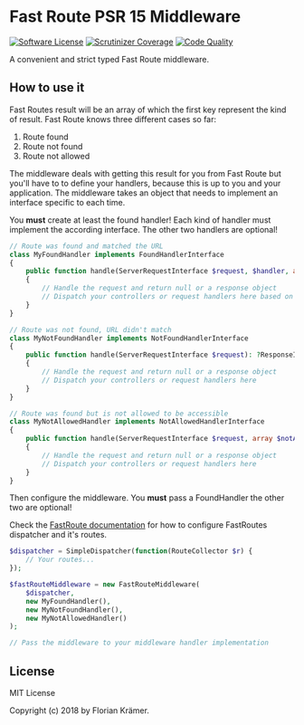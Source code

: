 # Fast Route PSR 15 Middleware

[![Software License](https://img.shields.io/badge/license-MIT-brightgreen.svg?style=flat-square)](LICENSE)
[![Scrutinizer Coverage](https://img.shields.io/scrutinizer/coverage/g/burzum/fast-route-psr15-middleware/master.svg?style=flat-square)](https://scrutinizer-ci.com/g/burzum/fast-route-psr15-middleware/)
[![Code Quality](https://img.shields.io/scrutinizer/g/burzum/fast-route-psr15-middleware/master.svg?style=flat-square)](https://scrutinizer-ci.com/g/burzum/fast-route-psr15-middleware/)

A convenient and strict typed Fast Route middleware.

## How to use it

Fast Routes result will be an array of which the first key represent the kind of result. Fast Route knows three different cases so far:

1. Route found
2. Route not found
3. Route not allowed

The middleware deals with getting this result for you from Fast Route but you'll have to to define your handlers, because this is up to you and your application. The middleware takes an object that needs to implement an interface specific to each time.

You **must** create at least the found handler! Each kind of handler must implement the according interface. The other two handlers are optional!

```php
// Route was found and matched the URL
class MyFoundHandler implements FoundHandlerInterface
{
    public function handle(ServerRequestInterface $request, $handler, array $vars): ?ResponseInterface
    {
        // Handle the request and return null or a response object
        // Dispatch your controllers or request handlers here based on the route vars
    }
}

// Route was not found, URL didn't match
class MyNotFoundHandler implements NotFoundHandlerInterface
{
    public function handle(ServerRequestInterface $request): ?ResponseInterface
    {
        // Handle the request and return null or a response object
        // Dispatch your controllers or request handlers here
    }
}

// Route was found but is not allowed to be accessible
class MyNotAllowedHandler implements NotAllowedHandlerInterface
{
    public function handle(ServerRequestInterface $request, array $notAllowedMethods): ?ResponseInterface
    {
        // Handle the request and return null or a response object
        // Dispatch your controllers or request handlers here
    }
}
```

Then configure the middleware. You **must** pass a FoundHandler the other two are optional!

Check the [FastRoute documentation](https://github.com/nikic/FastRoute) for how to configure FastRoutes dispatcher and it's routes.

```php
$dispatcher = SimpleDispatcher(function(RouteCollector $r) { 
    // Your routes...
});

$fastRouteMiddleware = new FastRouteMiddleware(
    $dispatcher,
    new MyFoundHandler(),
    new MyNotFoundHandler(),
    new MyNotAllowedHandler()
);

// Pass the middleware to your middleware handler implementation
```

## License

MIT License

Copyright (c) 2018 by Florian Krämer.
